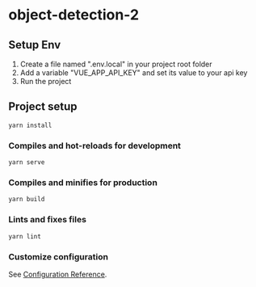 # object-detection-2

## Setup Env

1. Create a file named ".env.local" in your project root folder
2. Add a variable "VUE_APP_API_KEY" and set its value to your api key
3. Run the project

## Project setup

```
yarn install
```

### Compiles and hot-reloads for development

```
yarn serve
```

### Compiles and minifies for production

```
yarn build
```

### Lints and fixes files

```
yarn lint
```

### Customize configuration

See [Configuration Reference](https://cli.vuejs.org/config/).
